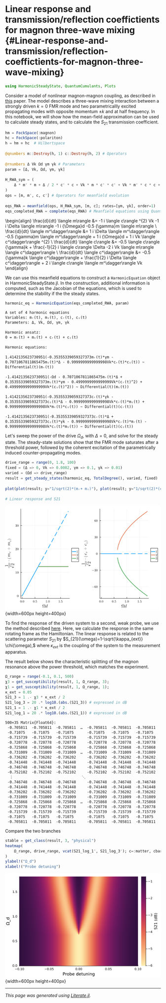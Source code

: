 


# Linear response and transmission/reflection coeffictients for magnon three-wave mixing {#Linear-response-and-transmission/reflection-coeffictients-for-magnon-three-wave-mixing}

```julia
using HarmonicSteadyState, QuantumCumulants, Plots
```


Consider a model of nonlinear magnon-magnon coupling, as described in [this](https://arxiv.org/abs/2506.11527) paper. The model describes  a three-wave mixing interaction between a strongly driven $k=0$ FMR mode and two parametricallly excited propagating modes with opposite momentum $\pm k$ and at half frequency. In this notebook, we will show how the mean-field approximation can be used to calculate steady states, and to calculate the $S_{21}$ transmission coefficient.

```julia
hm = FockSpace(:magnon)
hc = FockSpace(:polariton)
h = hm ⊗ hc  # Hilbertspace

@qnumbers m::Destroy(h, 1) c::Destroy(h, 2) # Operators

@rnumbers Δ Vk Ωd γm γk # Parameters
param = [Δ, Vk, Ωd, γm, γk]

H_RWA_sym = (
    Δ * m' * m + Δ / 2 * c' * c + Vk * m * c' * c' + Vk * m' * c * c + (Ωd * m + Ωd * m')
)
ops = [m, m', c, c'] # Operators for meanfield evolution

eqs_RWA = meanfield(ops, H_RWA_sym, [m, c]; rates=[γm, γk], order=1)
eqs_completed_RWA = complete(eqs_RWA) # Meanfield equations using QuantumCumulants.jl
```

\begin{align}
\frac{d}{dt} \langle m\rangle  &= -1 i \langle c\rangle ^{2} Vk -1 i \Delta \langle m\rangle  -1 i {\Omega}d -0.5 {\gamma}m \langle m\rangle  \\
\frac{d}{dt} \langle m^\dagger\rangle  &= 1 i \Delta \langle m^\dagger\rangle  -0.5 {\gamma}m \langle m^\dagger\rangle  + 1 i {\Omega}d + 1 i Vk \langle c^\dagger\rangle ^{2} \\
\frac{d}{dt} \langle c\rangle  &= -0.5 \langle c\rangle  {\gamma}k + \frac{-1}{2} i \langle c\rangle  \Delta -2 i Vk \langle m\rangle  \langle c^\dagger\rangle  \\
\frac{d}{dt} \langle c^\dagger\rangle  &= -0.5 {\gamma}k \langle c^\dagger\rangle  + \frac{1}{2} i \Delta \langle c^\dagger\rangle  + 2 i \langle c\rangle  \langle m^\dagger\rangle  Vk
\end{align}


We can use this meanfield equations to construct a `HarmonicEquation` object in HarmonicSteadyState.jl. In the construction, additional information is computed, such as the Jacobian of the equations, which is used to determine the stability if the the steady states.

```julia
harmonic_eq = HarmonicEquation(eqs_completed_RWA, param)
```


```ansi
A set of 4 harmonic equations
Variables: mᵣ(t), mᵢ(t), cᵣ(t), cᵢ(t)
Parameters: Δ, Vk, Ωd, γm, γk

Harmonic ansatz: 
0 = mᵣ(t) + mᵢ(t) + cᵣ(t) + cᵢ(t)

Harmonic equations:

1.4142135623730951(-0.35355339059327373mᵣ(t)*γm - 0.7071067811865475mᵢ(t)*Δ - 0.9999999999999998Vk*cᵣ(t)*cᵢ(t)) ~ Differential(t)(mᵣ(t))

-1.4142135623730951(-Ωd - 0.7071067811865475mᵣ(t)*Δ + 0.35355339059327373mᵢ(t)*γm - 0.4999999999999999Vk*(cᵣ(t)^2) + 0.4999999999999999Vk*(cᵢ(t)^2)) ~ Differential(t)(mᵢ(t))

1.4142135623730951(-0.35355339059327373cᵣ(t)*γk - 0.35355339059327373cᵢ(t)*Δ - 0.9999999999999998Vk*cᵣ(t)*mᵢ(t) + 0.9999999999999998Vk*mᵣ(t)*cᵢ(t)) ~ Differential(t)(cᵣ(t))

-1.4142135623730951(-0.35355339059327373cᵣ(t)*Δ + 0.35355339059327373cᵢ(t)*γk - 0.9999999999999998Vk*cᵣ(t)*mᵣ(t) - 0.9999999999999998Vk*cᵢ(t)*mᵢ(t)) ~ Differential(t)(cᵢ(t))

```


Let&#39;s sweep the power of the drive $\Omega_d$, with $\Delta=0$, and solve for the steady state. The steady-state solutions show that the FMR mode saturates after a threshold power, followed by the coherent excitation of the parametrically induced counter-propagating modes.

```julia
drive_range = range(0, 1.8, 100)
fixed = (Δ => 0, Vk => 0.0002, γm => 0.1, γk => 0.01)
varied = (Ωd => drive_range)
result = get_steady_states(harmonic_eq, TotalDegree(), varied, fixed)

plot(plot(result; y="1/sqrt(2)*(mᵣ+ mᵢ)"), plot(result; y="1/sqrt(2)*(cᵣ + cᵢ)"))

# Linear response and S21
```

![](uilcwxq.png){width=600px height=400px}

To find the response of the driven system to a second, weak probe, we use the method described [here](https://quantumengineeredsystems.github.io/HarmonicBalance.jl/stable/background/stability_response#linresp_background). Here, we calculate the response in the same rotating frame as the Hamiltonian. The linear response is related to the scattering parameter $S_{21}$ by $S_{21}(\omega)=1-\sqrt{\kappa_{ext}} \chi(\omega),$ where $\kappa_{ext}$ is the coupling of the system to the measurement apparatus.

The result below shows the characteristic splitting of the magnon resonance above the power threshold, which matches the experiment.

```julia
Ω_range = range(-0.1, 0.1, 500)
χ3 = get_susceptibility(result, 1, Ω_range, 3);
χ1 = get_susceptibility(result, 1, Ω_range, 1);
κ_ext = 0.05
S21_3 = 1 .- χ3 * κ_ext / 2
S21_log_3 = 20 .* log10.(abs.(S21_3)) # expressed in dB
S21_1 = 1 .- χ1 * κ_ext / 2
S21_log_1 = 20 .* log10.(abs.(S21_1)) # expressed in dB
```


```ansi
500×35 Matrix{Float64}:
 -0.705811  -0.705811  -0.705811  …  -0.705811  -0.705811  -0.705811
 -0.71075   -0.71075   -0.71075      -0.71075   -0.71075   -0.71075
 -0.715739  -0.715739  -0.715739     -0.715739  -0.715739  -0.715739
 -0.720778  -0.720778  -0.720778     -0.720778  -0.720778  -0.720778
 -0.725868  -0.725868  -0.725868     -0.725868  -0.725868  -0.725868
 -0.731009  -0.731009  -0.731009  …  -0.731009  -0.731009  -0.731009
 -0.736202  -0.736202  -0.736202     -0.736202  -0.736202  -0.736202
 -0.741448  -0.741448  -0.741448     -0.741448  -0.741448  -0.741448
 -0.746748  -0.746748  -0.746748     -0.746748  -0.746748  -0.746748
 -0.752102  -0.752102  -0.752102     -0.752102  -0.752102  -0.752102
  ⋮                               ⋱                        
 -0.746748  -0.746748  -0.746748     -0.746748  -0.746748  -0.746748
 -0.741448  -0.741448  -0.741448     -0.741448  -0.741448  -0.741448
 -0.736202  -0.736202  -0.736202     -0.736202  -0.736202  -0.736202
 -0.731009  -0.731009  -0.731009     -0.731009  -0.731009  -0.731009
 -0.725868  -0.725868  -0.725868  …  -0.725868  -0.725868  -0.725868
 -0.720778  -0.720778  -0.720778     -0.720778  -0.720778  -0.720778
 -0.715739  -0.715739  -0.715739     -0.715739  -0.715739  -0.715739
 -0.71075   -0.71075   -0.71075      -0.71075   -0.71075   -0.71075
 -0.705811  -0.705811  -0.705811     -0.705811  -0.705811  -0.705811
```


Compare the two branches

```julia
stable = get_class(result, 3, "physical")
heatmap(
    Ω_range, drive_range, vcat(S21_log_1', S21_log_3'); c=:matter, cbar_title="S21 (dB)"
)
ylabel!("Ω_d")
xlabel!("Probe detuning")
```

![](jicvpgx.png){width=600px height=400px}


---


_This page was generated using [Literate.jl](https://github.com/fredrikekre/Literate.jl)._

